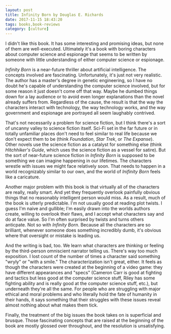 ```yaml
---
layout: post
title: Infinity Born by Douglas E. Richards
date: 2017-11-15 18:43:20
tags: books,book-reviews
category: [culture]
---
```

I didn't like this book. It has some interesting and promising ideas, but none of them are well-executed. Ultimately it's a book with boring characters about computer science and espionage that seems to be written by someone with little understanding of either computer science or espionage.

_Infinity Born_ is a near-future thriller about artificial intelligence. The concepts involved are fascinating. Unfortunately, it's just not very realistic. The author has a master's degree in genetic engineering, so I have no doubt he's capable of understanding the computer science involved, but for some reason it just doesn't come off that way. Maybe he dumbed things down for a lay audience or to avoid even longer explanations than the novel already suffers from. Regardless of the cause, the result is that the way the characters interact with technology, the way technology works, and the way government and espionage are portrayed all seem laughably contrived.

That's not necessarily a problem for science fiction, but I think there's a sort of uncanny valley to science fiction itself. Sci-Fi set in the far future or in totally unfamiliar places don't need to feel similar to real life because we don't expect them to be (think _Foundation_, _Star Trek_, or _The Expanse_). Other novels use the science fiction as a catalyst for something else (think _Hitchhiker's Guide_, which uses the science fiction as a vessel for satire). But the sort of near-future science fiction in _Infinity Born_ is supposed to be something we can imagine happening in our lifetimes. The characters wrestle with issues we might face relatively soon. That needs to happen in a world recognizably similar to our own, and the world of _Inifinity Born_ feels like a caricature.

Another major problem with this book is that virtually all of the characters are really, really smart. And yet they frequently overlook painfully obvious things that no reasonably intelligent person would miss. As a result, much of the book is utterly predictable. I'm not usually good at reading plot twists. I guess I'm naive and gullible; I'm easily drawn into the worlds authors create, willing to overlook their flaws, and I accept what characters say and do at face value. So I'm often surprised by twists and turns others anticpate. Not so with _Infinity Born_. Because all the characters are so brilliant, whenever someone does something incredibly dumb, it's obvious where that oversight or mistake is leading us. 

And the writing is bad, too. We learn what characters are thinking or feeling by the third-person omniscient narrator telling us. There's way too much exposition. I lost count of the number of times a character said something "wryly" or "with a smile." The characterization isn't great, either. It feels as though the characters were created at the beginning of a video game: they have different appearances and "specs" (Cameron Carr is good at fighting and tactics but less good at the computer science stuff, Riley has some fighting ability and is really good at the computer science stuff, etc.), but underneath they're all the same. For people who are struggling with major ethical and moral problems and who literally hold the fate of humanity in their hands, it says something that their struggles with these issues reveal almost nothing about what makes them tick.

Finally, the treatment of the big issues the book takes on is superficial and brusque. Those fascinating concepts that are raised at the beginning of the book are mostly glossed over throughout, and the resolution is unsatisfying.
